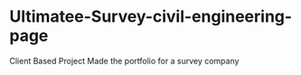 # Ultimatee-Survey-civil-engineering-page
Client Based Project Made the portfolio for a survey company

